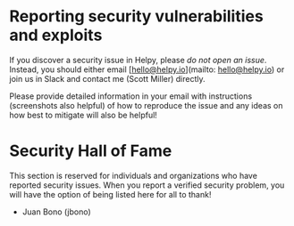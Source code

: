 # Reporting security vulnerabilities and exploits

If you discover a security issue in Helpy, please *do not open an issue*.  Instead, you should
either email [hello@helpy.io](mailto: hello@helpy.io) or join us in Slack and contact me (Scott Miller) 
directly.

Please provide detailed information in your email with instructions (screenshots also helpful) of how to
reproduce the issue and any ideas on how best to mitigate will also be helpful!

# Security Hall of Fame

This section is reserved for individuals and organizations who have reported security issues. When
you report a verified security problem, you will have the option of being listed here for all to thank!

- Juan Bono (jbono)